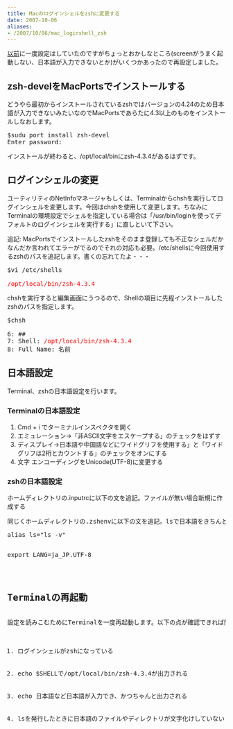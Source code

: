 ```yaml
---
title: Macのログインシェルをzshに変更する
date: 2007-10-06
aliases:
- /2007/10/06/mac_loginshell_zsh
---
```

<a href="http://uk-studio.net/2007/07/08/start-macbook/">以前</a>に一度設定はしていたのですがちょっとおかしなところ(screenがうまく起動しない、日本語が入力できないとか)がいくつかあったので再設定しました。
<h2>zsh-develをMacPortsでインストールする</h2>
どうやら最初からインストールされているzshではバージョンの4.24のため日本語が入力できないみたいなのでMacPortsであらたに4.3以上のものをインストールしなおします。
<pre>
$sudu port install zsh-devel
Enter password:</pre>
インストールが終わると、/opt/local/binにzsh-4.3.4があるはずです。
<h2>ログインシェルの変更</h2>
ユーティリティのNetInfoマネージャもしくは、Terminalからchshを実行してログインシェルを変更します。今回はchshを使用して変更します。ちなみにTerminalの環境設定でシェルを指定している場合は「/usr/bin/loginを使ってデフォルトのログインシェルを実行する」に直しといて下さい。

追記:
MacPortsでインストールしたzshをそのまま登録しても不正なシェルだかなんだか言われてエラーがでるのでそれの対応も必要。/etc/shellsに今回使用するzshのパスを追記します。書くの忘れてたよ・・・

<pre>
$vi /etc/shells

<span style="color:#f00">/opt/local/bin/zsh-4.3.4</span>
</pre>

chshを実行すると編集画面にうつるので、Shellの項目に先程インストールしたzshのパスを指定します。
<pre>
$chsh

6: ##
7: Shell: <span style="color: #ff0000">/opt/local/bin/zsh-4.3.4</span>
8: Full Name: 名前</pre>
<h2>日本語設定</h2>
Terminal、zshの日本語設定を行います。
<h3>Terminalの日本語設定</h3>
<ol>
	<li>Cmd + i でターミナルインスペクタを開く</li>
	<li>エミュレーション-&gt;「非ASCII文字をエスケープする」のチェックをはずす</li>
	<li>ディスプレイ-&gt;日本語や中国語などにワイドグリフを使用する」と「ワイドグリフは2桁とカウントする」のチェックをオンにする</li>
	<li>文字 エンコーディングをUnicode(UTF-8)に変更する</li>
</ol>
<h3>zshの日本語設定</h3>
ホームディレクトリの.inputrcに以下の文を追記。ファイルが無い場合新規に作成する
<pre>
同じくホームディレクトリの.zshenvに以下の文を追記。lsで日本語をきちんと表示させるためにaliasで"ls -v"を指定しています。
<pre>
alias ls="ls -v"

export LANG=ja_JP.UTF-8</pre>
<h2>Terminalの再起動</h2>
設定を読みこむためにTerminalを一度再起動します。以下の点が確認できれば問題ないとおもいます。
<ol>
	<li>ログインシェルがzshになっている</li>
	<li>echo $SHELLで/opt/local/bin/zsh-4.3.4が出力される</li>
	<li>echo 日本語など日本語が入力でき、かつちゃんと出力される</li>
	<li>lsを発行したときに日本語のファイルやディレクトリが文字化けしていない</li>
</ol>